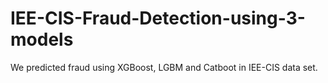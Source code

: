 # IEE-CIS-Fraud-Detection-using-3-models
We predicted fraud using XGBoost, LGBM and Catboot in IEE-CIS data set.
